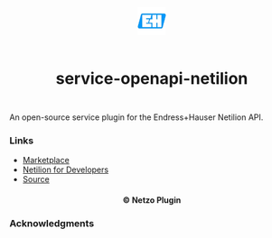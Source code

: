 <div align="center">
  <a href="https://netzo.io" target="_blank" >
    <img height="50" src="https://raw.githubusercontent.com/netzoio/netzo/main/plugins/services/service-openapi-netilion/src/assets/icon.png" style="margin: 12px 0px" />
  </a>

  <h1 style="padding: 6px 0px 24px 0px">service-openapi-netilion</h1>
</div>

An open-source service plugin for the Endress+Hauser Netilion API.

### Links

- [Marketplace](https://app.netzo.io/marketplace/service-openapi-netilion)
- [Netilion for Developers](https://api.netilion.endress.com/doc/v1/)
- [Source](https://api.netilion.endress.com/doc/v1/swagger/index.yaml)

<div align="center">
  <h4>© Netzo Plugin</h4>
</div>

### Acknowledgments
